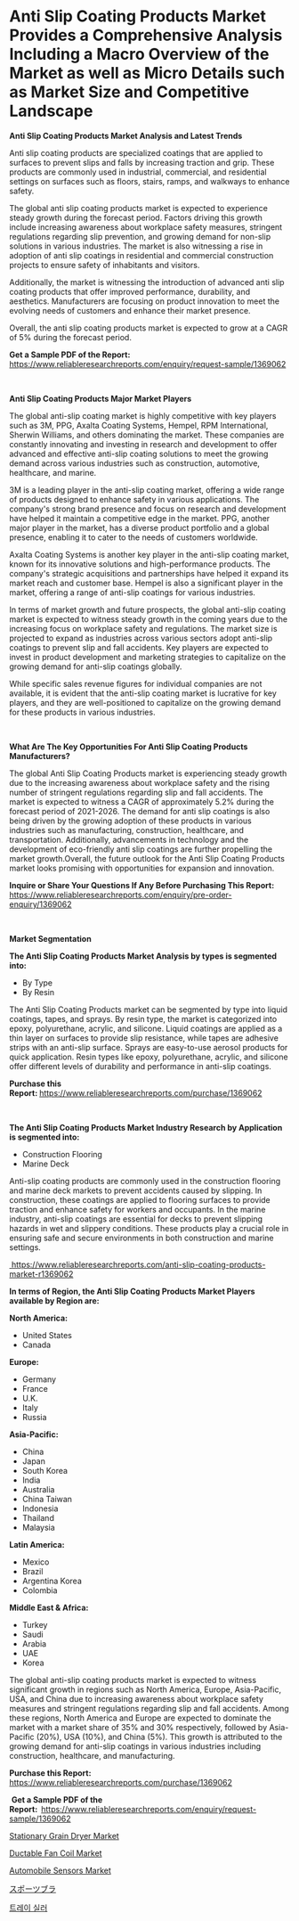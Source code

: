 <p><h1>Anti Slip Coating Products Market Provides a Comprehensive Analysis Including a Macro Overview of the Market as well as Micro Details such as Market Size and Competitive Landscape</h1></p><p><strong>Anti Slip Coating Products Market Analysis and Latest Trends</strong></p>
<p><p>Anti slip coating products are specialized coatings that are applied to surfaces to prevent slips and falls by increasing traction and grip. These products are commonly used in industrial, commercial, and residential settings on surfaces such as floors, stairs, ramps, and walkways to enhance safety.</p><p>The global anti slip coating products market is expected to experience steady growth during the forecast period. Factors driving this growth include increasing awareness about workplace safety measures, stringent regulations regarding slip prevention, and growing demand for non-slip solutions in various industries. The market is also witnessing a rise in adoption of anti slip coatings in residential and commercial construction projects to ensure safety of inhabitants and visitors.</p><p>Additionally, the market is witnessing the introduction of advanced anti slip coating products that offer improved performance, durability, and aesthetics. Manufacturers are focusing on product innovation to meet the evolving needs of customers and enhance their market presence.</p><p>Overall, the anti slip coating products market is expected to grow at a CAGR of 5% during the forecast period.</p></p>
<p><strong>Get a Sample PDF of the Report:&nbsp;</strong> <a href="https://www.reliableresearchreports.com/enquiry/request-sample/1369062">https://www.reliableresearchreports.com/enquiry/request-sample/1369062</a></p>
<p>&nbsp;</p>
<p><strong>Anti Slip Coating Products Major Market Players</strong></p>
<p><p>The global anti-slip coating market is highly competitive with key players such as 3M, PPG, Axalta Coating Systems, Hempel, RPM International, Sherwin Williams, and others dominating the market. These companies are constantly innovating and investing in research and development to offer advanced and effective anti-slip coating solutions to meet the growing demand across various industries such as construction, automotive, healthcare, and marine.</p><p>3M is a leading player in the anti-slip coating market, offering a wide range of products designed to enhance safety in various applications. The company's strong brand presence and focus on research and development have helped it maintain a competitive edge in the market. PPG, another major player in the market, has a diverse product portfolio and a global presence, enabling it to cater to the needs of customers worldwide.</p><p>Axalta Coating Systems is another key player in the anti-slip coating market, known for its innovative solutions and high-performance products. The company's strategic acquisitions and partnerships have helped it expand its market reach and customer base. Hempel is also a significant player in the market, offering a range of anti-slip coatings for various industries.</p><p>In terms of market growth and future prospects, the global anti-slip coating market is expected to witness steady growth in the coming years due to the increasing focus on workplace safety and regulations. The market size is projected to expand as industries across various sectors adopt anti-slip coatings to prevent slip and fall accidents. Key players are expected to invest in product development and marketing strategies to capitalize on the growing demand for anti-slip coatings globally.</p><p>While specific sales revenue figures for individual companies are not available, it is evident that the anti-slip coating market is lucrative for key players, and they are well-positioned to capitalize on the growing demand for these products in various industries.</p></p>
<p>&nbsp;</p>
<p><strong>What Are The Key Opportunities For Anti Slip Coating Products Manufacturers?</strong></p>
<p><p>The global Anti Slip Coating Products market is experiencing steady growth due to the increasing awareness about workplace safety and the rising number of stringent regulations regarding slip and fall accidents. The market is expected to witness a CAGR of approximately 5.2% during the forecast period of 2021-2026. The demand for anti slip coatings is also being driven by the growing adoption of these products in various industries such as manufacturing, construction, healthcare, and transportation. Additionally, advancements in technology and the development of eco-friendly anti slip coatings are further propelling the market growth.Overall, the future outlook for the Anti Slip Coating Products market looks promising with opportunities for expansion and innovation.</p></p>
<p><strong>Inquire or Share Your Questions If Any Before Purchasing This Report:</strong> <a href="https://www.reliableresearchreports.com/enquiry/pre-order-enquiry/1369062">https://www.reliableresearchreports.com/enquiry/pre-order-enquiry/1369062</a></p>
<p>&nbsp;</p>
<p><strong>Market Segmentation</strong></p>
<p><strong>The Anti Slip Coating Products Market Analysis by types is segmented into:</strong></p>
<p><ul><li>By Type</li><li>By Resin</li></ul></p>
<p><p>The Anti Slip Coating Products market can be segmented by type into liquid coatings, tapes, and sprays. By resin type, the market is categorized into epoxy, polyurethane, acrylic, and silicone. Liquid coatings are applied as a thin layer on surfaces to provide slip resistance, while tapes are adhesive strips with an anti-slip surface. Sprays are easy-to-use aerosol products for quick application. Resin types like epoxy, polyurethane, acrylic, and silicone offer different levels of durability and performance in anti-slip coatings.</p></p>
<p><strong>Purchase this Report:&nbsp;</strong><a href="https://www.reliableresearchreports.com/purchase/1369062">https://www.reliableresearchreports.com/purchase/1369062</a></p>
<p>&nbsp;</p>
<p><strong>The Anti Slip Coating Products Market Industry Research by Application is segmented into:</strong></p>
<p><ul><li>Construction Flooring</li><li>Marine Deck</li></ul></p>
<p><p>Anti-slip coating products are commonly used in the construction flooring and marine deck markets to prevent accidents caused by slipping. In construction, these coatings are applied to flooring surfaces to provide traction and enhance safety for workers and occupants. In the marine industry, anti-slip coatings are essential for decks to prevent slipping hazards in wet and slippery conditions. These products play a crucial role in ensuring safe and secure environments in both construction and marine settings.</p></p>
<p><a href="https://www.reliableresearchreports.com/anti-slip-coating-products-market-r1369062">&nbsp;https://www.reliableresearchreports.com/anti-slip-coating-products-market-r1369062</a></p>
<p><strong>In terms of Region, the Anti Slip Coating Products Market Players available by Region are:</strong></p>
<p>
    <p> <strong> North America: </strong>
        <ul>
            <li>United States</li>
            <li>Canada</li>
        </ul>
        </p> 
    <p> <strong> Europe: </strong>
        <ul>
            <li>Germany</li>
            <li>France</li>
            <li>U.K.</li>
            <li>Italy</li>
            <li>Russia</li>
        </ul>
        </p> 
    <p> <strong> Asia-Pacific: </strong>
        <ul>
            <li>China</li>
            <li>Japan</li>
            <li>South Korea</li>
            <li>India</li>
            <li>Australia</li>
            <li>China Taiwan</li>
            <li>Indonesia</li>
            <li>Thailand</li>
            <li>Malaysia</li>
        </ul>
        </p> 
    <p> <strong> Latin America: </strong>
        <ul>
            <li>Mexico</li>
            <li>Brazil</li>
            <li>Argentina Korea</li>
            <li>Colombia</li>
        </ul>
        </p> 
    <p> <strong> Middle East & Africa: </strong>
        <ul>
            <li>Turkey</li>
            <li>Saudi</li>
            <li>Arabia</li>
            <li>UAE</li>
            <li>Korea</li>
        </ul>
    </p>
    </p>
<p><p>The global anti-slip coating products market is expected to witness significant growth in regions such as North America, Europe, Asia-Pacific, USA, and China due to increasing awareness about workplace safety measures and stringent regulations regarding slip and fall accidents. Among these regions, North America and Europe are expected to dominate the market with a market share of 35% and 30% respectively, followed by Asia-Pacific (20%), USA (10%), and China (5%). This growth is attributed to the growing demand for anti-slip coatings in various industries including construction, healthcare, and manufacturing.</p></p>
<p><strong>Purchase this Report: </strong><a href="https://www.reliableresearchreports.com/purchase/1369062">https://www.reliableresearchreports.com/purchase/1369062</a></p>
<p>&nbsp;<strong>Get a Sample PDF of the Report:&nbsp;&nbsp;</strong><a href="https://www.reliableresearchreports.com/enquiry/request-sample/1369062">https://www.reliableresearchreports.com/enquiry/request-sample/1369062</a></p>
<p><strong></strong></p>
<p><p><a href="https://issuu.com/reportprime-2/docs/stationary-grain-dryer-market-size-2030.pptx">Stationary Grain Dryer Market</a></p><p><a href="https://issuu.com/reportprime-2/docs/ductable-fan-coil-market-size-2030.pptx">Ductable Fan Coil Market</a></p><p><a href="https://www.linkedin.com/pulse/automobile-sensors-market-size-share-amp-trends-analysis-report-nxoce?trackingId=z9uDUpk9WfwLboSbEuOUTg%3D%3D">Automobile Sensors Market</a></p><p><a href="https://medium.com/@chabib.jrq/%E3%82%B9%E3%83%9D%E3%83%BC%E3%83%84%E3%83%96%E3%83%A9%E5%B8%82%E5%A0%B4%E3%83%AC%E3%83%9D%E3%83%BC%E3%83%88%E3%81%AF-%E3%81%93%E3%81%AE%E5%B8%82%E5%A0%B4%E3%81%AE%E6%9C%80%E6%96%B0%E3%83%88%E3%83%AC%E3%83%B3%E3%83%89%E3%81%A8%E6%88%90%E9%95%B7%E6%A9%9F%E4%BC%9A%E3%82%92%E6%98%8E%E3%82%89%E3%81%8B%E3%81%AB%E3%81%97%E3%81%BE%E3%81%99-b01218ec5403">スポーツブラ</a></p><p><a href="https://medium.com/@vallieemard2023/%ED%8A%B8%EB%A0%88%EC%9D%B4-%EC%8B%9C%EB%9F%AC-%EB%A8%B8%EC%BC%93-%ED%8A%B8%EB%A0%8C%EB%93%9C-%EC%98%88%EC%B8%A1-%EB%B0%8F-%EB%A0%88%EC%A7%80%EC%96%B4-%EB%A7%88%EC%8A%A4%ED%84%B0-2031%EC%97%90-%EB%8C%80%EB%B9%84%ED%95%98%EC%97%AC-%EA%B2%BD%EC%9F%81%EB%A0%A5%EC%9E%88%EB%8A%94-%EB%B6%84%EC%84%9D-06b5e4a1d12c">트레이 실러</a></p></p>